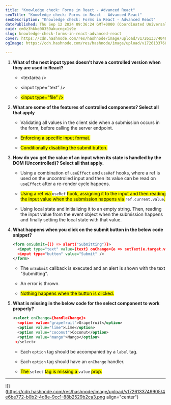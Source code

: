 ```yaml
---
title: "Knowledge check: Forms in React - Advanced React"
seoTitle: "Knowledge check: Forms in React - Advanced React"
seoDescription: "Knowledge check: Forms in React - Advanced React"
datePublished: Thu Sep 12 2024 09:36:24 GMT+0000 (Coordinated Universal Time)
cuid: cm0z3hkko00350akucngx1s9e
slug: knowledge-check-forms-in-react-advanced-react
cover: https://cdn.hashnode.com/res/hashnode/image/upload/v1726133740481/a506f761-a084-4e25-b958-86852085c268.jpeg
ogImage: https://cdn.hashnode.com/res/hashnode/image/upload/v1726133768936/c4694542-2485-4457-aca7-09c1acc8500e.jpeg

---
```


1. **What of the next input types doesn’t have a controlled version when they are used in React?**
    
    * &lt;textarea /&gt;
        
    * &lt;input type=”text” /&gt;
        
    * <mark>&lt;input type=”file” /&gt;</mark>
        
2. **What are some of the features of controlled components? Select all that apply**
    
    * Validating all values in the client side when a submission occurs in the form, before calling the server endpoint.
        
    * <mark>Enforcing a specific input format.</mark>
        
    * <mark>Conditionally disabling the submit button.</mark>
        
3. **How do you get the value of an input when its state is handled by the DOM (Uncontrolled)? Select all that apply.**
    
    * Using a combination of `useEffect` and `useRef` hooks, where a ref is used on the uncontrolled input and then its value can be read on `useEffect` after a re-render cycle happens.
        
    * <mark>Using a ref via </mark> `useRef` <mark> hook, assigning it to the input and then reading the input value when the submission happens via </mark> `ref.current.value`<mark>.</mark>
        
    * Using local state and initializing it to an empty string. Then, reading the input value from the event object when the submission happens and finally setting the local state with that value.
        
4. **What happens when you click on the submit button in the below code snippet?**
    
    ```xml
    <form onSubmit={() => alert("Submitting")}>
      <input type="text" value={text} onChange={e => setText(e.target.value)} />
      <input type="button" value="Submit" />
    </form>
    ```
    
    * The `onSubmit` callback is executed and an alert is shown with the text "Submitting".
        
    * An error is thrown.
        
    * <mark>Nothing happens when the button is clicked.</mark>
        
5. **What is missing in the below code for the select component to work properly?**
    
    ```xml
    <select onChange={handleChange}>
      <option value="grapefruit">Grapefruit</option>
      <option value="lime">Lime</option>
      <option value="coconut">Coconut</option>
      <option value="mango">Mango</option>
     </select>
    ```
    
    * Each `option` tag should be accompanied by a `label` tag.
        
    * Each `option` tag should have an `onChange` handler.
        
    * <mark>The </mark> `select` <mark> tag is missing a </mark> `value` <mark> prop.</mark>
        

---

![](https://cdn.hashnode.com/res/hashnode/image/upload/v1726133749905/4e6be772-b0b2-4d8e-9cc1-88b2529b2ca3.png align="center")